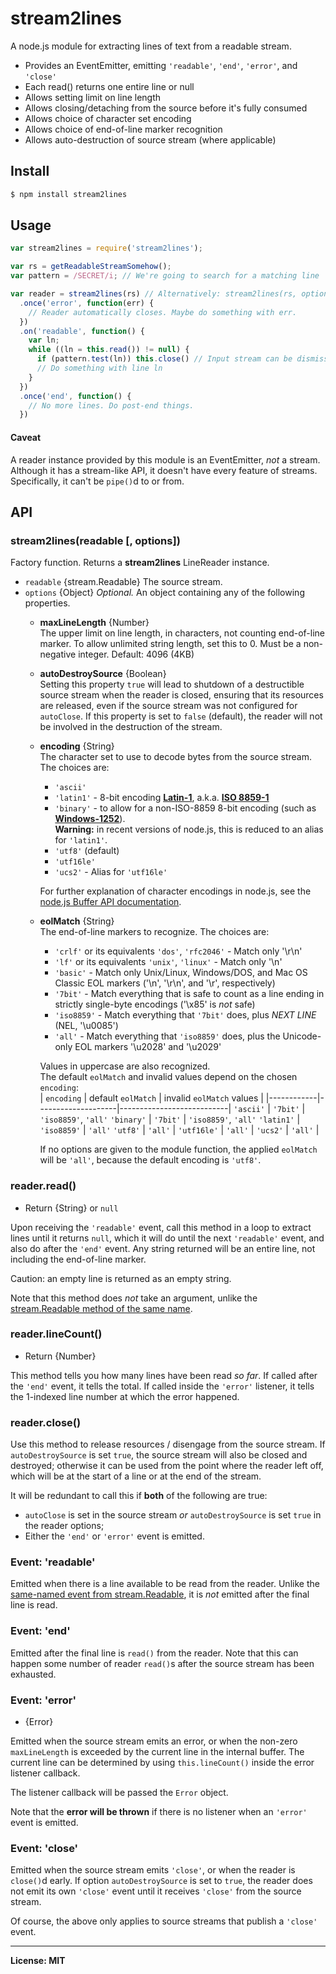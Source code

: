# stream2lines
A node.js module for extracting lines of text from a readable stream.

- Provides an EventEmitter, emitting `'readable'`, `'end'`, `'error'`, and `'close'`
- Each read() returns one entire line or null
- Allows setting limit on line length
- Allows closing/detaching from the source before it's fully consumed
- Allows choice of character set encoding
- Allows choice of end-of-line marker recognition
- Allows auto-destruction of source stream (where applicable)

## Install

```sh
$ npm install stream2lines
```

## Usage
```js
var stream2lines = require('stream2lines');

var rs = getReadableStreamSomehow();
var pattern = /SECRET/i; // We're going to search for a matching line

var reader = stream2lines(rs) // Alternatively: stream2lines(rs, options)
  .once('error', function(err) {
    // Reader automatically closes. Maybe do something with err.
  })
  .on('readable', function() {
    var ln;
    while ((ln = this.read()) != null) {
      if (pattern.test(ln)) this.close() // Input stream can be dismissed early
      // Do something with line ln
    }
  })
  .once('end', function() {
    // No more lines. Do post-end things.
  })

```

#### Caveat
A reader instance provided by this module is an EventEmitter, _not_ a stream.
Although it has a stream-like API, it doesn't have every feature of streams.
Specifically, it can't be `pipe()`d to or from.

## API

### stream2lines(readable [, options])
Factory function. Returns a **stream2lines** LineReader instance.
- `readable` {stream.Readable} The source stream.
- `options` {Object} *Optional.*
  An object containing any of the following properties.  
  * **maxLineLength** {Number}  
  The upper limit on line length, in characters, not counting end-of-line marker.
  To allow unlimited string length, set this to 0.
  Must be a non-negative integer. Default: 4096 (4KB)

  * **autoDestroySource** {Boolean}  
  Setting this property `true` will lead to shutdown of a destructible source stream
  when the reader is closed, ensuring that its resources are released, even if the
  source stream was not configured for `autoClose`. If this property is set to `false`
  (default), the reader will not be involved in the destruction of the stream.

  * **encoding** {String}  
  The character set to use to decode bytes from the source stream. The choices are:  
    + `'ascii'`
    + `'latin1'` - 8-bit encoding **[Latin-1](https://en.wikipedia.org/wiki/ISO/IEC_8859-1)**,
      a.k.a. **[ISO 8859-1](https://en.wikipedia.org/wiki/ISO/IEC_8859-1)**
    + `'binary'` - to allow for a non-ISO-8859 8-bit encoding
      (such as **[Windows-1252](https://en.wikipedia.org/wiki/Windows-1252)**).  
      **Warning:** in recent versions of node.js, this is reduced to an alias
      for `'latin1'`.
    + `'utf8'` (default)
    + `'utf16le'`
    + `'ucs2'` - Alias for `'utf16le'`

    For further explanation of character encodings in node.js, see the
    [node.js Buffer API documentation](https://nodejs.org/dist/latest/docs/api/buffer.html#buffer_buffers_and_character_encodings).

  * **eolMatch** {String}  
  The end-of-line markers to recognize. The choices are:  
    + `'crlf'` or its equivalents `'dos'`, `'rfc2046'` - Match only '\r\n'
    + `'lf'` or its equivalents `'unix'`, `'linux'` - Match only '\n'
    + `'basic'` - Match only Unix/Linux, Windows/DOS, and Mac OS Classic EOL markers
    ('\n', '\r\n', and '\r', respectively)
    + `'7bit'` - Match everything that is safe to count as a line ending in strictly
    single-byte encodings ('\x85' is *not* safe)
    + `'iso8859'` - Match everything that `'7bit'` does, plus _NEXT LINE_
    (NEL, '\u0085')
    + `'all'` - Match everything that `'iso8859'` does, plus the Unicode-only EOL
    markers '\u2028' and '\u2029'

    Values in uppercase are also recognized.  
    The default `eolMatch` and invalid values depend on the chosen `encoding`:  
    | `encoding` | default `eolMatch` | invalid `eolMatch` values |
    |------------|--------------------|---------------------------|
     `'ascii'`   | `'7bit'`           | `'iso8859'`, `'all'`
     `'binary'`  | `'7bit'`           | `'iso8859'`, `'all'`
     `'latin1'`  | `'iso8859'`        | `'all'`
     `'utf8'`    | `'all'`            | 
     `'utf16le'` | `'all'`            | 
     `'ucs2'`    | `'all'`            | 

    If no options are given to the module function, the applied `eolMatch` will
    be `'all'`, because the default encoding is `'utf8'`.

### reader.read()
* Return {String} or `null`

Upon receiving the `'readable'` event, call this method in a loop to extract lines
until it returns `null`, which it will do until the next `'readable'` event, and
also do after the `'end'` event.
Any string returned will be an entire line, not including the end-of-line marker.

Caution: an empty line is returned as an empty string.

Note that this method does _not_ take an argument, unlike the
[stream.Readable method of the same name](https://nodejs.org/dist/latest/docs/api/stream.html#stream_readable_read_size).

### reader.lineCount()
* Return {Number}

This method tells you how many lines have been read _so far_. If called after
the `'end'` event, it tells the total. If called inside the `'error'` listener,
it tells the 1-indexed line number at which the error happened.

### reader.close()
Use this method to release resources / disengage from the source stream.
If `autoDestroySource` is set `true`, the source stream will also be closed and
destroyed; otherwise it can be used from the point where the reader left off,
which will be at the start of a line or at the end of the stream.

It will be redundant to call this if **both** of the following are true:
* `autoClose` is set in the source stream _or_ `autoDestroySource` is set `true`
  in the reader options;
* Either the `'end'` or `'error'` event is emitted.

### Event: 'readable'
Emitted when there is a line available to be read from the reader.
Unlike the [same-named event from stream.Readable](https://nodejs.org/dist/latest/docs/api/stream.html#stream_event_readable),
it is _not_ emitted after the final line is read.

### Event: 'end'
Emitted after the final line is `read()` from the reader.
Note that this can happen some number of reader `read()`s after the source stream
has been exhausted.

### Event: 'error'
* {Error}

Emitted when the source stream emits an error, or when the non-zero `maxLineLength`
is exceeded by the current line in the internal buffer. The current line can be
determined by using `this.lineCount()` inside the error listener callback.

The listener callback will be passed the `Error` object.

Note that the **error will be thrown** if there is no listener when an `'error'`
event is emitted.

### Event: 'close'
Emitted when the source stream emits `'close'`, or when the reader is `close()`d
early. If option `autoDestroySource` is set to `true`, the reader does not emit
its own `'close'` event until it receives `'close'` from the source stream.

Of course, the above only applies to source streams that publish a `'close'` event.


------

**License: MIT**

